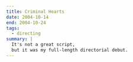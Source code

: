 ```yaml
---
title: Criminal Hearts
date: 2004-10-14
end: 2004-10-24
tags:
  - directing
summary: |
  It's not a great script,
  but it was my full-length directorial debut.
---
```

